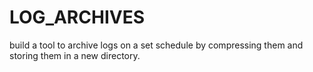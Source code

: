 # LOG_ARCHIVES
build a tool to archive logs on a set schedule by compressing them and storing them in a new directory.
